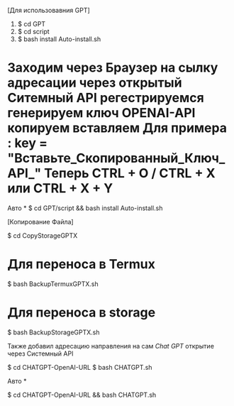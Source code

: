

[Для использовавния GPT]
1) $ cd GPT
2) $ cd script
3) $ bash install Auto-install.sh
# Заходим через Браузер на сылку адресации через открытый Ситемный API регестрируемся генерируем ключ OPENAI-API копируем вставляем  Для примера : key = "Вставьте_Скопированный_Ключ_API_" Теперь CTRL + O / CTRL + X или CTRL + X + Y
Авто *
 $ cd GPT/script && bash install Auto-install.sh
 
[Копирование Файла]
 
 $ cd CopyStorageGPTX
 # Для переноса в Termux 
 $ bash BackupTermuxGPTX.sh
 # Для переноса в storage
 $ bash BackupStorageGPTX.sh
 
 Также добавил адресацию направления на сам *Chat GPT* открытие через Системный АРІ
 
 $ cd CHATGPT-OpenAI-URL
 $ bash CHATGPT.sh
 
 Авто *
 
 $ cd CHATGPT-OpenAI-URL && bash CHATGPT.sh
 
 
 


